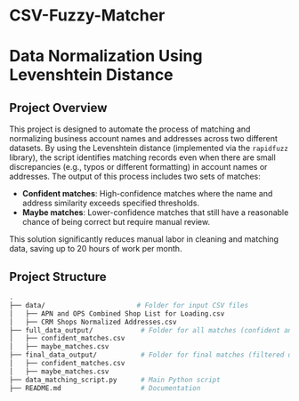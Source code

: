 # CSV-Fuzzy-Matcher

# Data Normalization Using Levenshtein Distance

## Project Overview
This project is designed to automate the process of matching and normalizing business account names and addresses across two different datasets. By using the Levenshtein distance (implemented via the `rapidfuzz` library), the script identifies matching records even when there are small discrepancies (e.g., typos or different formatting) in account names or addresses. The output of this process includes two sets of matches:
- **Confident matches**: High-confidence matches where the name and address similarity exceeds specified thresholds.
- **Maybe matches**: Lower-confidence matches that still have a reasonable chance of being correct but require manual review.

This solution significantly reduces manual labor in cleaning and matching data, saving up to 20 hours of work per month.

## Project Structure
```bash
.
├── data/                       # Folder for input CSV files
│   ├── APN and OPS Combined Shop List for Loading.csv
│   ├── CRM Shops Normalized Addresses.csv
├── full_data_output/            # Folder for all matches (confident and maybe)
│   ├── confident_matches.csv
│   ├── maybe_matches.csv
├── final_data_output/           # Folder for final matches (filtered data)
│   ├── confident_matches.csv
│   ├── maybe_matches.csv
├── data_matching_script.py      # Main Python script
├── README.md                    # Documentation


